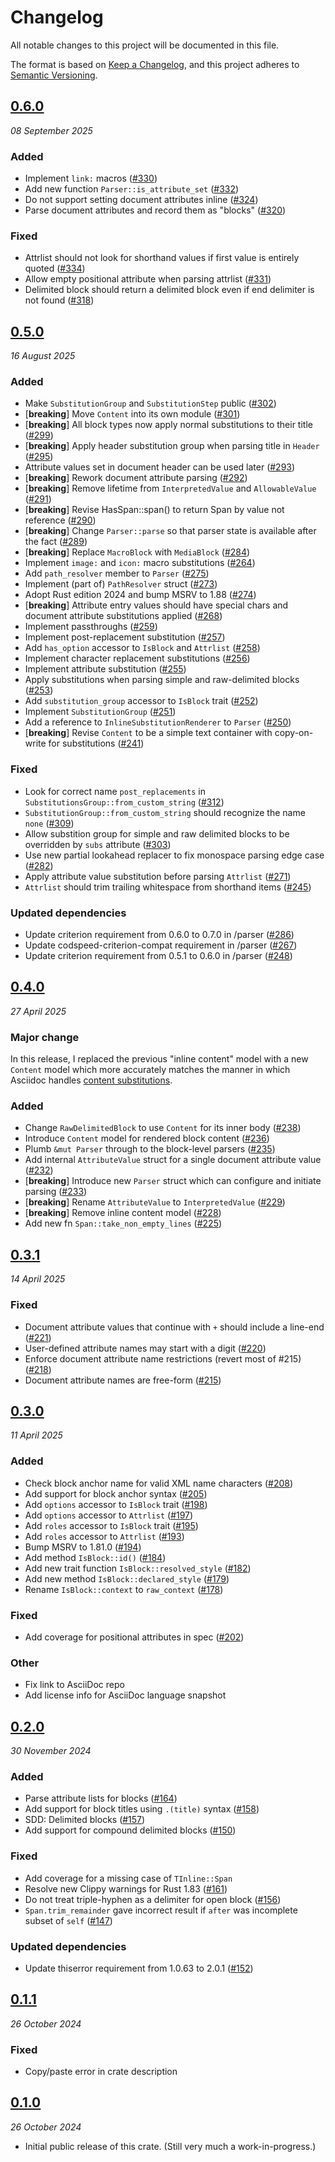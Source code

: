 # Changelog

All notable changes to this project will be documented in this file.

The format is based on [Keep a Changelog](https://keepachangelog.com/en/1.0.0/),
and this project adheres to [Semantic Versioning](https://semver.org/spec/v2.0.0.html).

## [0.6.0](https://github.com/scouten/asciidoc-parser/compare/v0.5.0...v0.6.0)
_08 September 2025_

### Added

* Implement `link:` macros ([#330](https://github.com/scouten/asciidoc-parser/pull/330))
* Add new function `Parser::is_attribute_set` ([#332](https://github.com/scouten/asciidoc-parser/pull/332))
* Do not support setting document attributes inline ([#324](https://github.com/scouten/asciidoc-parser/pull/324))
* Parse document attributes and record them as "blocks" ([#320](https://github.com/scouten/asciidoc-parser/pull/320))

### Fixed

* Attrlist should not look for shorthand values if first value is entirely quoted ([#334](https://github.com/scouten/asciidoc-parser/pull/334))
* Allow empty positional attribute when parsing attrlist ([#331](https://github.com/scouten/asciidoc-parser/pull/331))
* Delimited block should return a delimited block even if end delimiter is not found ([#318](https://github.com/scouten/asciidoc-parser/pull/318))

## [0.5.0](https://github.com/scouten/asciidoc-parser/compare/v0.4.0...v0.5.0)
_16 August 2025_

### Added

* Make `SubstitutionGroup` and `SubstitutionStep` public ([#302](https://github.com/scouten/asciidoc-parser/pull/302))
* [**breaking**] Move `Content` into its own module ([#301](https://github.com/scouten/asciidoc-parser/pull/301))
* [**breaking**] All block types now apply normal substitutions to their title ([#299](https://github.com/scouten/asciidoc-parser/pull/299))
* [**breaking**] Apply header substitution group when parsing title in `Header` ([#295](https://github.com/scouten/asciidoc-parser/pull/295))
* Attribute values set in document header can be used later ([#293](https://github.com/scouten/asciidoc-parser/pull/293))
* [**breaking**] Rework document attribute parsing ([#292](https://github.com/scouten/asciidoc-parser/pull/292))
* [**breaking**] Remove lifetime from `InterpretedValue` and `AllowableValue` ([#291](https://github.com/scouten/asciidoc-parser/pull/291))
* [**breaking**] Revise HasSpan::span() to return Span by value not reference ([#290](https://github.com/scouten/asciidoc-parser/pull/290))
* [**breaking**] Change `Parser::parse` so that parser state is available after the fact ([#289](https://github.com/scouten/asciidoc-parser/pull/289))
* [**breaking**] Replace `MacroBlock` with `MediaBlock` ([#284](https://github.com/scouten/asciidoc-parser/pull/284))
* Implement `image:` and `icon:` macro substitutions ([#264](https://github.com/scouten/asciidoc-parser/pull/264))
* Add `path_resolver` member to `Parser` ([#275](https://github.com/scouten/asciidoc-parser/pull/275))
* Implement (part of) `PathResolver` struct ([#273](https://github.com/scouten/asciidoc-parser/pull/273))
* Adopt Rust edition 2024 and bump MSRV to 1.88 ([#274](https://github.com/scouten/asciidoc-parser/pull/274))
* [**breaking**] Attribute entry values should have special chars and document attribute substitutions applied ([#268](https://github.com/scouten/asciidoc-parser/pull/268))
* Implement passthroughs ([#259](https://github.com/scouten/asciidoc-parser/pull/259))
* Implement post-replacement substitution ([#257](https://github.com/scouten/asciidoc-parser/pull/257))
* Add `has_option` accessor to `IsBlock` and `Attrlist` ([#258](https://github.com/scouten/asciidoc-parser/pull/258))
* Implement character replacement substitutions ([#256](https://github.com/scouten/asciidoc-parser/pull/256))
* Implement attribute substitution ([#255](https://github.com/scouten/asciidoc-parser/pull/255))
* Apply substitutions when parsing simple and raw-delimited blocks ([#253](https://github.com/scouten/asciidoc-parser/pull/253))
* Add `substitution_group` accessor to `IsBlock` trait ([#252](https://github.com/scouten/asciidoc-parser/pull/252))
* Implement `SubstitutionGroup` ([#251](https://github.com/scouten/asciidoc-parser/pull/251))
* Add a reference to `InlineSubstitutionRenderer` to `Parser` ([#250](https://github.com/scouten/asciidoc-parser/pull/250))
* [**breaking**] Revise `Content` to be a simple text container with copy-on-write for substitutions ([#241](https://github.com/scouten/asciidoc-parser/pull/241))

### Fixed

* Look for correct name `post_replacements` in `SubstitutionsGroup::from_custom_string` ([#312](https://github.com/scouten/asciidoc-parser/pull/312))
* `SubstitutionGroup::from_custom_string` should recognize the name `none` ([#309](https://github.com/scouten/asciidoc-parser/pull/309))
* Allow substition group for simple and raw delimited blocks to be overridden by `subs` attribute ([#303](https://github.com/scouten/asciidoc-parser/pull/303))
* Use new partial lookahead replacer to fix monospace parsing edge case ([#282](https://github.com/scouten/asciidoc-parser/pull/282))
* Apply attribute value substitution before parsing `Attrlist` ([#271](https://github.com/scouten/asciidoc-parser/pull/271))
* `Attrlist` should trim trailing whitespace from shorthand items ([#245](https://github.com/scouten/asciidoc-parser/pull/245))

### Updated dependencies

* Update criterion requirement from 0.6.0 to 0.7.0 in /parser ([#286](https://github.com/scouten/asciidoc-parser/pull/286))
* Update codspeed-criterion-compat requirement in /parser ([#267](https://github.com/scouten/asciidoc-parser/pull/267))
* Update criterion requirement from 0.5.1 to 0.6.0 in /parser ([#248](https://github.com/scouten/asciidoc-parser/pull/248))

## [0.4.0](https://github.com/scouten/asciidoc-parser/compare/v0.3.1...v0.4.0)
_27 April 2025_

### Major change

In this release, I replaced the previous "inline content" model with a new `Content` model which more accurately matches the manner in which Asciidoc handles [content substitutions](https://docs.asciidoctor.org/asciidoc/latest/subs/).

### Added

* Change `RawDelimitedBlock` to use `Content` for its inner body ([#238](https://github.com/scouten/asciidoc-parser/pull/238))
* Introduce `Content` model for rendered block content ([#236](https://github.com/scouten/asciidoc-parser/pull/236))
* Plumb `&mut Parser` through to the block-level parsers ([#235](https://github.com/scouten/asciidoc-parser/pull/235))
* Add internal `AttributeValue` struct for a single document attribute value ([#232](https://github.com/scouten/asciidoc-parser/pull/232))
* [**breaking**] Introduce new `Parser` struct which can configure and initiate parsing ([#233](https://github.com/scouten/asciidoc-parser/pull/233))
* [**breaking**] Rename `AttributeValue` to `InterpretedValue` ([#229](https://github.com/scouten/asciidoc-parser/pull/229))
* [**breaking**] Remove inline content model ([#228](https://github.com/scouten/asciidoc-parser/pull/228))
* Add new fn `Span::take_non_empty_lines` ([#225](https://github.com/scouten/asciidoc-parser/pull/225))

## [0.3.1](https://github.com/scouten/asciidoc-parser/compare/v0.3.0...v0.3.1)
_14 April 2025_

### Fixed

* Document attribute values that continue with `+` should include a line-end ([#221](https://github.com/scouten/asciidoc-parser/pull/221))
* User-defined attribute names may start with a digit ([#220](https://github.com/scouten/asciidoc-parser/pull/220))
* Enforce document attribute name restrictions (revert most of #215) ([#218](https://github.com/scouten/asciidoc-parser/pull/218))
* Document attribute names are free-form ([#215](https://github.com/scouten/asciidoc-parser/pull/215))

## [0.3.0](https://github.com/scouten/asciidoc-parser/compare/v0.2.0...v0.3.0)
_11 April 2025_

### Added

* Check block anchor name for valid XML name characters ([#208](https://github.com/scouten/asciidoc-parser/pull/208))
* Add support for block anchor syntax ([#205](https://github.com/scouten/asciidoc-parser/pull/205))
* Add `options` accessor to `IsBlock` trait ([#198](https://github.com/scouten/asciidoc-parser/pull/198))
* Add `options` accessor to `Attrlist` ([#197](https://github.com/scouten/asciidoc-parser/pull/197))
* Add `roles` accessor to `IsBlock` trait ([#195](https://github.com/scouten/asciidoc-parser/pull/195))
* Add `roles` accessor to `Attrlist` ([#193](https://github.com/scouten/asciidoc-parser/pull/193))
* Bump MSRV to 1.81.0 ([#194](https://github.com/scouten/asciidoc-parser/pull/194))
* Add method `IsBlock::id()` ([#184](https://github.com/scouten/asciidoc-parser/pull/184))
* Add new trait function `IsBlock::resolved_style` ([#182](https://github.com/scouten/asciidoc-parser/pull/182))
* Add new method `IsBlock::declared_style` ([#179](https://github.com/scouten/asciidoc-parser/pull/179))
* Rename `IsBlock::context` to `raw_context` ([#178](https://github.com/scouten/asciidoc-parser/pull/178))

### Fixed

* Add coverage for positional attributes in spec ([#202](https://github.com/scouten/asciidoc-parser/pull/202))

### Other

* Fix link to AsciiDoc repo
* Add license info for AsciiDoc language snapshot

## [0.2.0](https://github.com/scouten/asciidoc-parser/compare/v0.1.1...v0.2.0)
_30 November 2024_

### Added

* Parse attribute lists for blocks ([#164](https://github.com/scouten/asciidoc-parser/pull/164))
* Add support for block titles using `.(title)` syntax ([#158](https://github.com/scouten/asciidoc-parser/pull/158))
* SDD: Delimited blocks ([#157](https://github.com/scouten/asciidoc-parser/pull/157))
* Add support for compound delimited blocks ([#150](https://github.com/scouten/asciidoc-parser/pull/150))

### Fixed

* Add coverage for a missing case of `TInline::Span`
* Resolve new Clippy warnings for Rust 1.83 ([#161](https://github.com/scouten/asciidoc-parser/pull/161))
* Do not treat triple-hyphen as a delimiter for open block ([#156](https://github.com/scouten/asciidoc-parser/pull/156))
* `Span.trim_remainder` gave incorrect result if `after` was incomplete subset of `self` ([#147](https://github.com/scouten/asciidoc-parser/pull/147))

### Updated dependencies

* Update thiserror requirement from 1.0.63 to 2.0.1 ([#152](https://github.com/scouten/asciidoc-parser/pull/152))

## [0.1.1](https://github.com/scouten/asciidoc-parser/compare/v0.1.0...v0.1.1)
_26 October 2024_

### Fixed

* Copy/paste error in crate description

## [0.1.0](https://github.com/scouten/asciidoc-parser/releases/tag/v0.1.0)
_26 October 2024_

* Initial public release of this crate. (Still very much a work-in-progress.)

